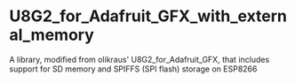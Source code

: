 # U8G2_for_Adafruit_GFX_with_external_memory
A library, modified from olikraus' U8G2_for_Adafruit_GFX, that includes support for SD memory and SPIFFS (SPI flash) storage on ESP8266
